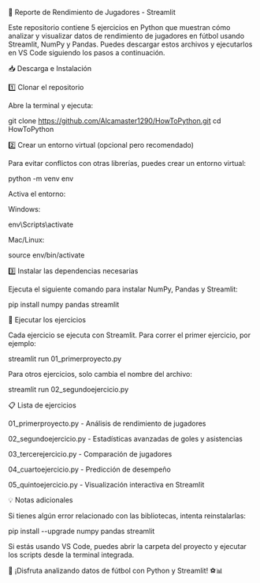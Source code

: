📌 Reporte de Rendimiento de Jugadores - Streamlit

Este repositorio contiene 5 ejercicios en Python que muestran cómo analizar y visualizar datos de rendimiento de jugadores en fútbol usando Streamlit, NumPy y Pandas. Puedes descargar estos archivos y ejecutarlos en VS Code siguiendo los pasos a continuación.

📥 Descarga e Instalación

1️⃣ Clonar el repositorio

Abre la terminal y ejecuta:

git clone https://github.com/Alcamaster1290/HowToPython.git
cd HowToPython

2️⃣ Crear un entorno virtual (opcional pero recomendado)

Para evitar conflictos con otras librerías, puedes crear un entorno virtual:

python -m venv env

Activa el entorno:

Windows:

env\Scripts\activate

Mac/Linux:

source env/bin/activate

3️⃣ Instalar las dependencias necesarias

Ejecuta el siguiente comando para instalar NumPy, Pandas y Streamlit:

pip install numpy pandas streamlit

🚀 Ejecutar los ejercicios

Cada ejercicio se ejecuta con Streamlit. Para correr el primer ejercicio, por ejemplo:

streamlit run 01_primerproyecto.py

Para otros ejercicios, solo cambia el nombre del archivo:

streamlit run 02_segundoejercicio.py

📋 Lista de ejercicios

01_primerproyecto.py - Análisis de rendimiento de jugadores

02_segundoejercicio.py - Estadísticas avanzadas de goles y asistencias

03_tercerejercicio.py - Comparación de jugadores

04_cuartoejercicio.py - Predicción de desempeño

05_quintoejercicio.py - Visualización interactiva en Streamlit

💡 Notas adicionales

Si tienes algún error relacionado con las bibliotecas, intenta reinstalarlas:

pip install --upgrade numpy pandas streamlit

Si estás usando VS Code, puedes abrir la carpeta del proyecto y ejecutar los scripts desde la terminal integrada.

📢 ¡Disfruta analizando datos de fútbol con Python y Streamlit! ⚽📊
